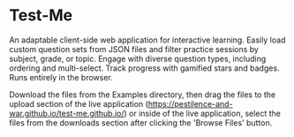 # Test-Me
An adaptable client-side web application for interactive learning. Easily load custom question sets from JSON files and filter practice sessions by subject, grade, or topic. Engage with diverse question types, including ordering and multi-select. Track progress with gamified stars and badges. Runs entirely in the browser.

Download the files from the Examples directory, then drag the files to the upload section of the live application (https://pestilence-and-war.github.io/test-me.github.io/) or inside of the live application, select the files from the downloads section after clicking the 'Browse Files' button.
